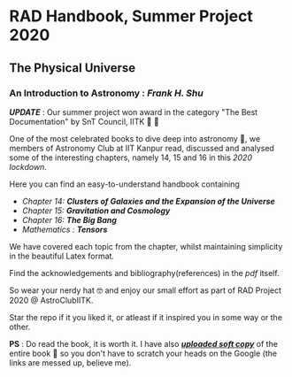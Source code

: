 # RAD Handbook, Summer Project 2020
## The Physical Universe 
### An Introduction to Astronomy : *Frank H. Shu*

***UPDATE*** : Our summer project won award in the category "The Best Documentation" by SnT Council, IITK :clap: :clap:

One of the most celebrated books to dive deep into astronomy :stars:, we members of Astronomy Club at IIT Kanpur read, discussed and analysed some of the interesting chapters, namely 14, 15 and 16 in this *2020 lockdown.*

Here you can find an easy-to-understand handbook containing
* *Chapter 14: **Clusters of Galaxies and the Expansion of the Universe***
* *Chapter 15: **Gravitation and Cosmology***
* *Chapter 16: **The Big Bang***
* *Mathematics : **Tensors*** 

We have covered each topic from the chapter, whilst maintaining simplicity in the beautiful Latex format.

Find the acknowledgements and bibliography(references) in the *pdf* itself.

So wear your nerdy hat :nerd_face: and enjoy our small effort as part of RAD Project 2020 @ AstroClubIITK.

Star the repo if it you liked it, or atleast if it inspired you in some way or the other.

**PS** : Do read the book, it is worth it. I have also [***uploaded soft copy***](https://drive.google.com/file/d/19e1-4o3qLJfRL1Po4lCl4zrlZ9hb7wcC/view?usp=sharing) of the entire book :notebook_with_decorative_cover: so you don't have to scratch your heads on the Google (the links are messed up, believe me).
